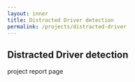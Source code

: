 ```yaml
---
layout: inner
title: Distracted Driver detection
permalink: /projects/distracted-driver
---
```

## Distracted Driver detection

project report page
